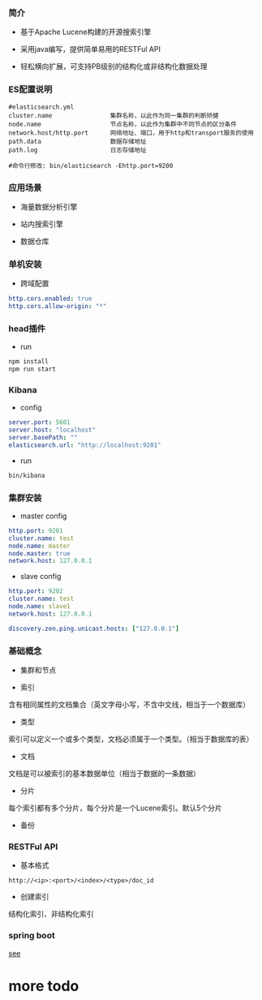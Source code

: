 ### 简介

- 基于Apache Lucene构建的开源搜索引擎

- 采用java编写，提供简单易用的RESTFul API

- 轻松横向扩展，可支持PB级别的结构化或非结构化数据处理

### ES配置说明
```
#elasticsearch.yml
cluster.name                集群名称，以此作为同一集群的判断矫健
node.name                   节点名称，以此作为集群中不同节点的区分条件
network.host/http.port      网络地址、端口，用于http和transport服务的使用
path.data                   数据存储地址
path.log                    日志存储地址

#命令行修改: bin/elasticsearch -Ehttp.port=9200
```

### 应用场景

- 海量数据分析引擎

- 站内搜索引擎

- 数据仓库

### 单机安装

- 跨域配置

```yml
http.cors.enabled: true
http.cors.allow-origin: "*"
```

### head插件

- run

```sh
npm install
npm run start
```

### Kibana

- config

```yml
server.port: 5601
server.host: "localhost"
server.basePath: ""
elasticsearch.url: "http://localhost:9201"
```

- run

```sh
bin/kibana
```

### 集群安装

- master config

```yml
http.port: 9201
cluster.name: test
node.name: master
node.master: true
network.host: 127.0.0.1
```

- slave config

```yml
http.port: 9202
cluster.name: test
node.name: slave1
network.host: 127.0.0.1

discovery.zen.ping.unicast.hosts: ["127.0.0.1"]
```

### 基础概念

- 集群和节点

- 索引

含有相同属性的文档集合（英文字母小写，不含中文线，相当于一个数据库）

- 类型

索引可以定义一个或多个类型，文档必须属于一个类型。（相当于数据库的表）

- 文档

文档是可以被索引的基本数据单位（相当于数据的一条数据）

- 分片

每个索引都有多个分片，每个分片是一个Lucene索引。默认5个分片

- 备份

### RESTFul API

- 基本格式

```text
http://<ip>:<port>/<index>/<type>/doc_id
```

- 创建索引

结构化索引、非结构化索引

### spring boot

[see](../java/spring-boot/es/)

# more todo